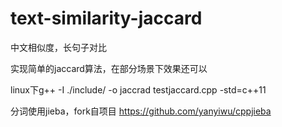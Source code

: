# text-similarity-jaccard
中文相似度，长句子对比

实现简单的jaccard算法，在部分场景下效果还可以

linux下g++ -I ./include/ -o jaccrad testjaccard.cpp -std=c++11

分词使用jieba，fork自项目 https://github.com/yanyiwu/cppjieba
